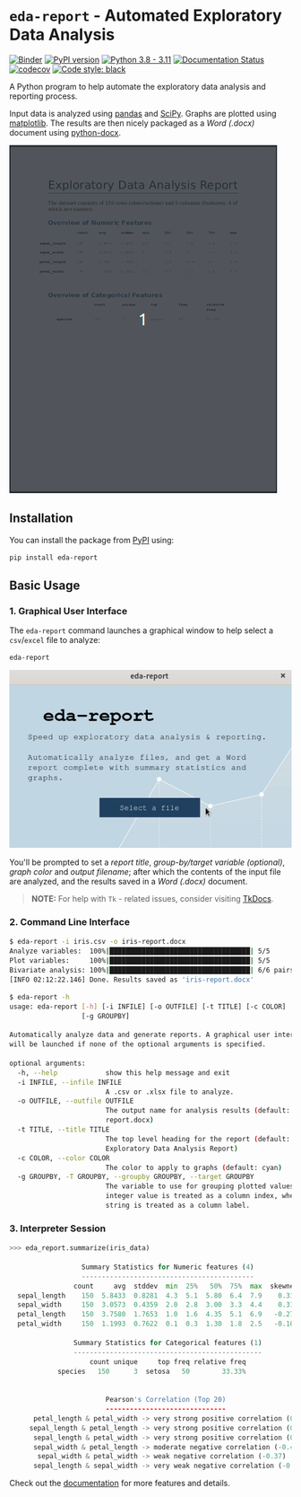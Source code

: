 # `eda-report` - Automated Exploratory Data Analysis

[![Binder](https://mybinder.org/badge_logo.svg)](https://mybinder.org/v2/gh/Tim-Abwao/eda-report/HEAD?filepath=eda-report-basics.ipynb)
[![PyPI version](https://badge.fury.io/py/eda-report.svg)](https://badge.fury.io/py/eda-report)
[![Python 3.8 - 3.11](https://github.com/Tim-Abwao/eda-report/actions/workflows/test-python3.8-3.11.yml/badge.svg)](https://github.com/Tim-Abwao/eda-report/actions/workflows/test-python3.8-3.11.yml)
[![Documentation Status](https://readthedocs.org/projects/eda-report/badge/?version=latest)](https://eda-report.readthedocs.io/en/latest/?badge=latest)
[![codecov](https://codecov.io/gh/Tim-Abwao/eda-report/branch/main/graph/badge.svg?token=KNQD8XZCWG)](https://codecov.io/gh/Tim-Abwao/eda-report)
[![Code style: black](https://img.shields.io/badge/code%20style-black-000000.svg)](https://github.com/psf/black)

A Python program to help automate the exploratory data analysis and reporting process.

Input data is analyzed using [pandas][pandas] and [SciPy][scipy]. Graphs are plotted using [matplotlib][matplotlib]. The results are then nicely packaged as a *Word (.docx)* document using [python-docx][python-docx].

![screencast of report document from iris dataset][report-screencast]

## Installation

You can install the package from [PyPI][eda-report-pypi] using:

```bash
pip install eda-report
```

## Basic Usage

### 1. Graphical User Interface

The `eda-report` command launches a graphical window to help select a `csv`/`excel` file to analyze:

```bash
eda-report
```

![screencast of the gui][gui-screencast]

You'll be prompted to set a *report title*, *group-by/target variable (optional)*, *graph color* and *output filename*; after which the contents of the input file are analyzed, and the results saved in a *Word (.docx)* document.

>**NOTE:** For help with `Tk` - related issues, consider visiting [TkDocs][tkdocs].

### 2. Command Line Interface

```bash
$ eda-report -i iris.csv -o iris-report.docx
Analyze variables:  100%|███████████████████████████████████| 5/5
Plot variables:     100%|███████████████████████████████████| 5/5
Bivariate analysis: 100%|███████████████████████████████████| 6/6 pairs.
[INFO 02:12:22.146] Done. Results saved as 'iris-report.docx'
```

```bash
$ eda-report -h
usage: eda-report [-h] [-i INFILE] [-o OUTFILE] [-t TITLE] [-c COLOR]
                  [-g GROUPBY]

Automatically analyze data and generate reports. A graphical user interface
will be launched if none of the optional arguments is specified.

optional arguments:
  -h, --help            show this help message and exit
  -i INFILE, --infile INFILE
                        A .csv or .xlsx file to analyze.
  -o OUTFILE, --outfile OUTFILE
                        The output name for analysis results (default: eda-
                        report.docx)
  -t TITLE, --title TITLE
                        The top level heading for the report (default:
                        Exploratory Data Analysis Report)
  -c COLOR, --color COLOR
                        The color to apply to graphs (default: cyan)
  -g GROUPBY, -T GROUPBY, --groupby GROUPBY, --target GROUPBY
                        The variable to use for grouping plotted values. An
                        integer value is treated as a column index, whereas a
                        string is treated as a column label.
```

</details>

### 3. Interpreter Session

```python
>>> eda_report.summarize(iris_data)

                  Summary Statistics for Numeric features (4)
                  -------------------------------------------
                count     avg  stddev  min  25%   50%  75%  max  skewness  kurtosis
  sepal_length    150  5.8433  0.8281  4.3  5.1  5.80  6.4  7.9    0.3149   -0.5521
  sepal_width     150  3.0573  0.4359  2.0  2.8  3.00  3.3  4.4    0.3190    0.2282
  petal_length    150  3.7580  1.7653  1.0  1.6  4.35  5.1  6.9   -0.2749   -1.4021
  petal_width     150  1.1993  0.7622  0.1  0.3  1.30  1.8  2.5   -0.1030   -1.3406

                Summary Statistics for Categorical features (1)
                -----------------------------------------------
                    count unique     top freq relative freq
            species   150      3  setosa   50        33.33%


                        Pearson's Correlation (Top 20)
                        ------------------------------
      petal_length & petal_width -> very strong positive correlation (0.96)
     sepal_length & petal_length -> very strong positive correlation (0.87)
      sepal_length & petal_width -> very strong positive correlation (0.82)
      sepal_width & petal_length -> moderate negative correlation (-0.43)
       sepal_width & petal_width -> weak negative correlation (-0.37)
      sepal_length & sepal_width -> very weak negative correlation (-0.12)
```

Check out the [documentation][docs] for more features and details.

[docs]: https://eda-report.readthedocs.io/
[eda-report-pypi]: https://pypi.org/project/eda-report/
[matplotlib]: https://matplotlib.org/
[pandas]: https://pandas.pydata.org/
[python-docx]: https://python-docx.readthedocs.io/
[scipy]: https://scipy.org/
[gui-screencast]: https://raw.githubusercontent.com/Tim-Abwao/eda-report/dev/docs/source/_static/screencast.gif
[report-screencast]: https://raw.githubusercontent.com/Tim-Abwao/eda-report/dev/docs/source/_static/report.gif
[tkdocs]: https://tkdocs.com/index.html
